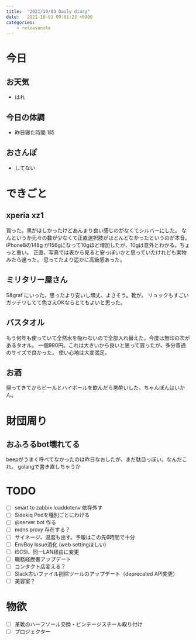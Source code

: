 ```yaml
---
title:  "2021/10/03 Daily diary"
date:   2021-10-03 09:01:23 +0900
categories:
	- releasenote
---
```

# 今日

## お天気

* はれ

## 今日の体調

* 昨日寝た時間 1時

## おさんぽ

* してない

# できごと

## xperia xz1

買った。黒がほしかったけどあんまり良い感じのがなくてシルバーにした。
なんというか元々の数が少なくて正直選択肢がほとんどなかったというのが本音。
iPhone8の148g が156gになって10gほど増加したが、10gは意外とわかる。ちょっと重い。
正直、写真では表から見ると安っぽいかと思っていたけれども実物みたら違った。
思ってたより遥かに高級感あった。

## ミリタリー屋さん

S&graf にいった。思ったより安いし頑丈、よさそう。靴が。
リュックもすごいガッチリしてて色さえOKならとてもよいと思った。

## バスタオル

もう何年も使っていて全然水を吸わないので全部入れ替えた。今度は無印の次があるタオル。
一個990円。これは大きいから良いと思って買ったが、多分普通のサイズで良かった。
使い心地は大変満足。

## お酒

帰ってきてからビールとハイボールを飲んだら悪酔いした。ちゃんぽんはいかん。

# 財団周り

## おふろるbot壊れてる

beepがうまく呼べてなかったのは昨日なおしたが、まだ駄目っぽい。なんだこれ。
golangで書き直しちゃうか

# TODO 

- [ ] smart to zabbix loaddotenv 依存外す
- [ ] Sidekiq Podを種別ごとにわける
- [ ] @server bot 作る
- [ ] mdns proxy 存在する？
- [ ] サイネージ、温度も出す。予報はこの先6時間で十分
- [ ] EnvBoy Issue消化 (web settingほしい)
- [ ] iSCSI、同一LAN経由に変更
- [ ] 職務経歴書アップデート
- [ ] コンタクト店変える？
- [ ] Slack古いファイル削除ツールのアップデート（deprecated API変更）
- [ ] 美容室？

# 物欲

- [ ] 革靴のハーフソール交換・ビンテージスチール取り付け
- [ ] プロジェクター
